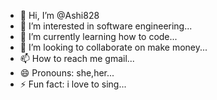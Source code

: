 - 👋 Hi, I’m @Ashi828
- 👀 I’m interested in software engineering...
- 🌱 I’m currently learning how to code...
- 💞️ I’m looking to collaborate on make money...
- 📫 How to reach me gmail...
- 😄 Pronouns: she,her...
- ⚡ Fun fact: i love to sing...

<!---
Ashi828/Ashi828 is a ✨ special ✨ repository because its `README.md` (this file) appears on your GitHub profile.
You can click the Preview link to take a look at your changes.
--->
